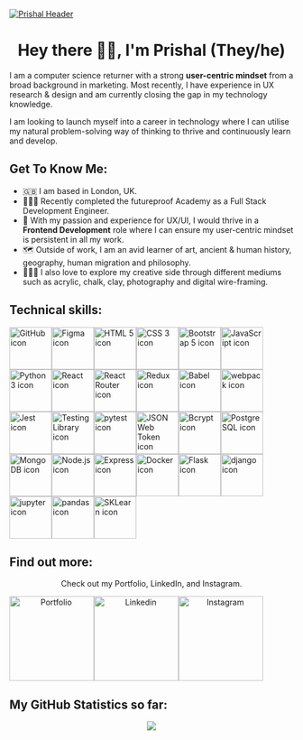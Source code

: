 [![Prishal Header](https://prish.al/images/external_headers/Prishal_Makwana_GitHub_Header.jpg "Header")](https://prish.al/)

<h1 align="center">Hey there 👋🏼, I'm Prishal (They/he)</h1>

I am a computer science returner with a strong <strong>user-centric mindset</strong> from a broad background in marketing. Most recently, I have experience in UX research & design and am currently closing the gap in my technology knowledge.

I am looking to launch myself into a career in technology where I can utilise my natural problem-solving way of thinking to thrive and continuously learn and develop.

<h2> Get To Know Me:</h2>

- 🇬🇧 I am based in London, UK.
- 👨🏽‍💻 Recently completed the futureproof Academy as a Full Stack Development Engineer.
- 📱 With my passion and experience for UX/UI, I would thrive in a <strong>Frontend Development</strong> role where I can ensure my user-centric mindset is persistent in all my work.
- 🗺 Outside of work, I am an avid learner of art, ancient & human history, geography, human migration and philosophy.
- 🧑🏽‍🎨 I also love to explore my creative side through different mediums such as acrylic, chalk, clay, photography and digital wire-framing.

<h2> Technical skills:</h2>

<img src="https://prish.al/images/github_tech_skills/github.jpg" alt="GitHub icon" width="75px"><img src="https://prish.al/images/github_tech_skills/figma.jpg" alt="Figma icon" width="75px"><img src="https://prish.al/images/github_tech_skills/html.jpg" alt="HTML 5 icon" width="75px"><img src="https://prish.al/images/github_tech_skills/css.jpg" alt="CSS 3 icon" width="75px"><img src="https://prish.al/images/github_tech_skills/bootstrap.jpg" alt="Bootstrap 5 icon" width="75px"><img src="https://prish.al/images/github_tech_skills/javascript.jpg" alt="JavaScript icon" width="75px"><img src="https://prish.al/images/github_tech_skills/python.jpg" alt="Python 3 icon" width="75px"><img src="https://prish.al/images/github_tech_skills/react.jpg" alt="React icon" width="75px"><img src="https://prish.al/images/github_tech_skills/react_router.jpg" alt="React Router icon" width="75px"><img src="https://prish.al/images/github_tech_skills/redux.jpg" alt="Redux icon" width="75px"><img src="https://prish.al/images/github_tech_skills/babel.jpg" alt="Babel icon" width="75px"><img src="https://prish.al/images/github_tech_skills/webpack.jpg" alt="webpack icon" width="75px"></a><img src="https://prish.al/images/github_tech_skills/jest.jpg" alt="Jest icon" width="75px"><img src="https://prish.al/images/github_tech_skills/testing_library.jpg" alt="Testing Library icon" width="75px"><img src="https://prish.al/images/github_tech_skills/pytest.jpg" alt="pytest icon" width="75px"><img src="https://prish.al/images/github_tech_skills/json_web_token.jpg" alt="JSON Web Token icon" width="75px"><img src="https://prish.al/images/github_tech_skills/bcrypt.jpg" alt="Bcrypt icon" width="75px"><img src="https://prish.al/images/github_tech_skills/postgresql.jpg" alt="PostgreSQL icon" width="75px"><img src="https://prish.al/images/github_tech_skills/mongodb.jpg" alt="MongoDB icon" width="75px"><img src="https://prish.al/images/github_tech_skills/node.jpg" alt="Node.js icon" width="75px"><img src="https://prish.al/images/github_tech_skills/express.jpg" alt="Express icon" width="75px"><img src="https://prish.al/images/github_tech_skills/docker.jpg" alt="Docker icon" width="75px"><img src="https://prish.al/images/github_tech_skills/flask.jpg" alt="Flask icon" width="75px"><img src="https://prish.al/images/github_tech_skills/django.jpg" alt="django icon" width="75px"><img src="https://prish.al/images/github_tech_skills/jupyter.jpg" alt="jupyter icon" width="75px"><img src="https://prish.al/images/github_tech_skills/pandas.jpg" alt="pandas icon" width="75px"><img src="https://prish.al/images/github_tech_skills/sklearn.jpg" alt="SKLearn icon" width="75px">

<h2> Find out more:</h2>

<div align="center"> 
  <p>Check out my Portfolio, LinkedIn, and Instagram.</p>
  <div style="display: flex;">
   <a href="https://prish.al" title="Prish.al"><img src="https://prish.al/images/github_button/portfolio.png" alt="Portfolio" width="150px"/></a>
   <a href="https://www.linkedin.com/in/prishal" title="Prishal"><img src="https://prish.al/images/github_button/linkedin.png" alt="Linkedin" width="150px"/></a>
   <a href="https://www.instagram.com/prish.al" title="Prish.al"><img src="https://prish.al/images/github_button/instagram.png" alt="Instagram" width="150px"/></a>
  </div>
</div>

<h2> My GitHub Statistics so far:</h2>

<div align="center"><img src="https://github-readme-stats.vercel.app/api?username=prishalm&show_icons=true&hide_border=true&include_all_commits=true&bg_color=fff0e5&text_color=423f2b&icon_color=555137&title_color=423f2b" /></div>
